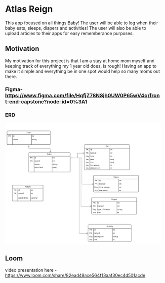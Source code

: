 # Atlas Reign
This app focused on all things Baby! The user will be able to log when their baby eats, sleeps, diapers and activities! The user will also be able to upload articles to their apps for easy rememberance purposes.  

## Motivation
My motivation for this project is that I am a stay at home mom myself and keeping track of everything my 1 year old does, is rough! Having an app to make it simple and everything be in one spot would help so many moms out there. 

### Figma- https://www.figma.com/file/HqfjZ78NSjh0UW0P65wV4q/front-end-capstone?node-id=0%3A1
### ERD
![](2020-12-02%2019_50_14-pinntrest_%20Lucidchart.png)

## Loom 
video presentation here -
https://www.loom.com/share/82ead49ace564f13aaf30ec4d501acde
